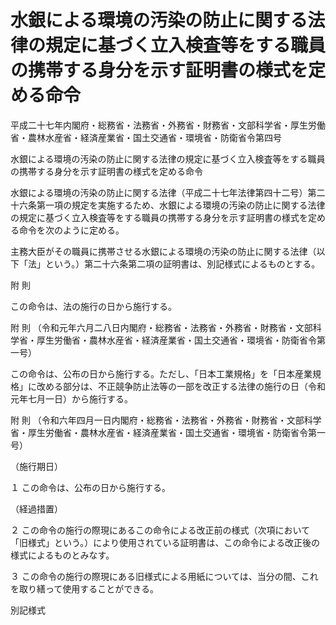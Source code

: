 # 水銀による環境の汚染の防止に関する法律の規定に基づく立入検査等をする職員の携帯する身分を示す証明書の様式を定める命令

平成二十七年内閣府・総務省・法務省・外務省・財務省・文部科学省・厚生労働省・農林水産省・経済産業省・国土交通省・環境省・防衛省令第四号

水銀による環境の汚染の防止に関する法律の規定に基づく立入検査等をする職員の携帯する身分を示す証明書の様式を定める命令

水銀による環境の汚染の防止に関する法律（平成二十七年法律第四十二号）第二十六条第一項の規定を実施するため、水銀による環境の汚染の防止に関する法律の規定に基づく立入検査等をする職員の携帯する身分を示す証明書の様式を定める命令を次のように定める。

主務大臣がその職員に携帯させる水銀による環境の汚染の防止に関する法律（以下「法」という。）第二十六条第二項の証明書は、別記様式によるものとする。

附 則

この命令は、法の施行の日から施行する。

附 則 （令和元年六月二八日内閣府・総務省・法務省・外務省・財務省・文部科学省・厚生労働省・農林水産省・経済産業省・国土交通省・環境省・防衛省令第一号）

この命令は、公布の日から施行する。ただし、「日本工業規格」を「日本産業規格」に改める部分は、不正競争防止法等の一部を改正する法律の施行の日（令和元年七月一日）から施行する。

附 則 （令和六年四月一日内閣府・総務省・法務省・外務省・財務省・文部科学省・厚生労働省・農林水産省・経済産業省・国土交通省・環境省・防衛省令第一号）

（施行期日）

１ この命令は、公布の日から施行する。

（経過措置）

２ この命令の施行の際現にあるこの命令による改正前の様式（次項において「旧様式」という。）により使用されている証明書は、この命令による改正後の様式によるものとみなす。

３ この命令の施行の際現にある旧様式による用紙については、当分の間、これを取り繕って使用することができる。

別記様式

[](/./pict/2FH00000072445.pdf)
